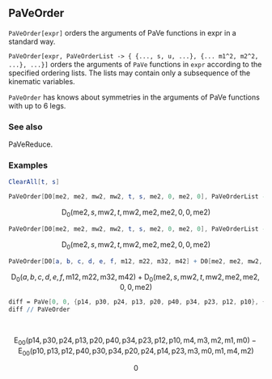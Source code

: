 ##  PaVeOrder 

`PaVeOrder[expr]` orders the arguments of PaVe functions in expr in a standard way.

`PaVeOrder[expr, PaVeOrderList -> { {..., s, u, ...}, {... m1^2, m2^2, ...}, ...}]` orders the arguments of `PaVe` functions in `expr` according to the specified ordering lists. The lists may contain only a subsequence of the kinematic variables.

`PaVeOrder` has knows about symmetries in the arguments of PaVe functions with up to 6 legs.

###  See also 

PaVeReduce.

###  Examples 

```mathematica
ClearAll[t, s]
```

```mathematica
PaVeOrder[D0[me2, me2, mw2, mw2, t, s, me2, 0, me2, 0], PaVeOrderList -> {me2, me2, 0, 0}]
```

$$\text{D}_0(\text{me2},s,\text{mw2},t,\text{mw2},\text{me2},\text{me2},0,0,\text{me2})$$

```mathematica
PaVeOrder[D0[me2, me2, mw2, mw2, t, s, me2, 0, me2, 0], PaVeOrderList -> {me2, me2, 0, 0}]
```

$$\text{D}_0(\text{me2},s,\text{mw2},t,\text{mw2},\text{me2},\text{me2},0,0,\text{me2})$$

```mathematica
PaVeOrder[D0[a, b, c, d, e, f, m12, m22, m32, m42] + D0[me2, me2, mw2, mw2, t, s, me2, 0, me2, 0], PaVeOrderList -> {{me2, me2, 0, 0}, {f, e}}]
```

$$\text{D}_0(a,b,c,d,e,f,\text{m12},\text{m22},\text{m32},\text{m42})+\text{D}_0(\text{me2},s,\text{mw2},t,\text{mw2},\text{me2},\text{me2},0,0,\text{me2})$$

```mathematica
diff = PaVe[0, 0, {p14, p30, p24, p13, p20, p40, p34, p23, p12, p10}, {m4, m3, m2,m1, m0}, PaVeAutoOrder -> False] - PaVe[0, 0, {p10, p13, p12, p40, p30, p34, p20, p24, p14, p23}, {m3, m0, m1, m4, m2}, PaVeAutoOrder -> False]
diff // PaVeOrder 
  
 

```

$$\text{E}_{00}(\text{p14},\text{p30},\text{p24},\text{p13},\text{p20},\text{p40},\text{p34},\text{p23},\text{p12},\text{p10},\text{m4},\text{m3},\text{m2},\text{m1},\text{m0})-\text{E}_{00}(\text{p10},\text{p13},\text{p12},\text{p40},\text{p30},\text{p34},\text{p20},\text{p24},\text{p14},\text{p23},\text{m3},\text{m0},\text{m1},\text{m4},\text{m2})$$

$$0$$